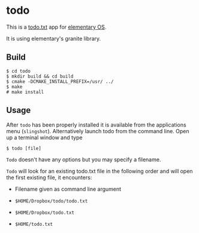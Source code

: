 # todo

This is a [todo.txt](http://todotxt.com) app for [elementary OS](http://elementaryos.org).

It is using elementary's granite library.

## Build

```
$ cd todo
$ mkdir build && cd build
$ cmake -DCMAKE_INSTALL_PREFIX=/usr/ ../
$ make
# make install
```
## Usage

After `todo` has been properly installed it is available from the applications menu (`slingshot`). Alternatively launch todo from the command line. Open up a terminal window and type

```
$ todo [file]
```

`Todo` doesn't have any options but you may specify a filename.

`Todo` will look for an existing todo.txt file in the following order and will open the first existing file, it encounters:

- Filename given as command line argument

- `$HOME/Dropbox/todo/todo.txt`

- `$HOME/Dropbox/todo.txt`

- `$HOME/todo.txt`


